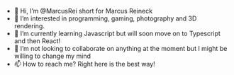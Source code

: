 - 👋 Hi, I’m @MarcusRei short for Marcus Reineck
- 👀 I’m interested in programming, gaming, photography and 3D rendering.
- 🌱 I’m currently learning Javascript but will soon move on to Typescript and then React!
- 💞️ I’m not looking to collaborate on anything at the moment but I might be willing to change my mind
- 📫 How to reach me? Right here is the best way!

<!---
MarcusRei/MarcusRei is a ✨ special ✨ repository because its `README.md` (this file) appears on your GitHub profile.
You can click the Preview link to take a look at your changes.
--->

